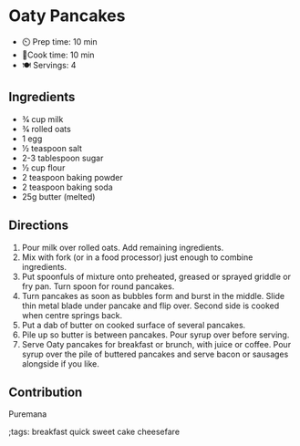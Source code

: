 # Oaty Pancakes

- ⏲️ Prep time: 10 min
- 🍳Cook time: 10 min
- 🍽️ Servings: 4

## Ingredients

- 3⁄4 cup milk
- 3⁄4 rolled oats
- 1 egg
- 1⁄2 teaspoon salt
- 2-3 tablespoon sugar
- 1⁄2 cup flour
- 2 teaspoon baking powder
- 2 teaspoon baking soda
- 25g butter (melted)

## Directions

1. Pour milk over rolled oats. Add remaining ingredients.
2. Mix with fork (or in a food processor) just enough to
combine ingredients.
3. Put spoonfuls of mixture onto preheated, greased or
sprayed griddle or fry pan. Turn spoon for round
pancakes.
4. Turn pancakes as soon as bubbles form and
burst in the middle. Slide thin metal blade under
pancake and flip over. Second side is cooked when
centre springs back.
5. Put a dab of butter on cooked surface of several
pancakes.
6. Pile up so butter is between pancakes. Pour
syrup over before serving.
7. Serve Oaty pancakes for breakfast or brunch, with juice
or coffee. Pour syrup over the pile of buttered pancakes
and serve bacon or sausages alongside if you like.

## Contribution

Puremana

;tags: breakfast quick sweet cake cheesefare
